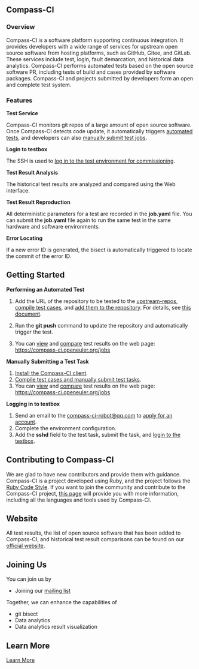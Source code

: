 ## Compass-CI

### Overview

Compass-CI is a software platform supporting continuous integration. It provides developers with a wide range of services for upstream open source software from hosting platforms, such as GitHub, Gitee, and GitLab. These services include test, login, fault demarcation, and historical data analytics. Compass-CI performs automated tests based on the open source software PR, including tests of build and cases provided by software packages. Compass-CI and projects submitted by developers form an open and complete test system.

### Features

**Test Service**

Compass-CI monitors git repos of a large amount of open source software. Once Compass-CI detects code update, it automatically triggers [automated tests](https://gitee.com/wu_fengguang/compass-ci/blob/master/doc/features/test-service/test-oss-project.en.md), and developers can also [manually submit test jobs](https://gitee.com/wu_fengguang/compass-ci/blob/master/doc/job/submit/submit-job.en.md).

**Login to testbox**

The SSH is used to [log in to the test environment for commissioning](https://gitee.com/wu_fengguang/compass-ci/blob/master/doc/features/login-to-testbox/log-in-machine-debug.md).

**Test Result Analysis**

The historical test results are analyzed and compared using the Web interface.

**Test Result Reproduction**

All deterministic parameters for a test are recorded in the **job.yaml** file. You can submit the **job.yaml** file again to run the same test in the same hardware and software environments.

**Error Locating**

If a new error ID is generated, the bisect is automatically triggered to locate the commit of the error ID.

## Getting Started

**Performing an Automated Test**

1. Add the URL of the repository to be tested to the [upstream-repos](https://gitee.com/wu_fengguang/upstream-repos.git), [compile test cases](https://gitee.com/wu_fengguang/lkp-tests/blob/master/doc/add-testcase.md), and [add them to the repository](https://gitee.com/wu_fengguang/lkp-tests). For details, see [this document](https://gitee.com/wu_fengguang/compass-ci/blob/master/doc//features/test-service/test-oss-project.en.md).

2. Run the **git push** command to update the repository and automatically trigger the test.

3. You can [view](https://gitee.com/wu_fengguang/compass-ci/blob/master/doc/result/browse-results.en.md) and [compare](https://gitee.com/wu_fengguang/compass-ci/blob/master/doc/result/compare-results.en.md) test results on the web page: https://compass-ci.openeuler.org/jobs

**Manually Submitting a Test Task**

1. [Install the Compass-CI client](https://gitee.com/wu_fengguang/compass-ci/blob/master/doc/install/install-cci-client.md).
2. [Compile test cases and manually submit test tasks](https://gitee.com/wu_fengguang/lkp-tests/blob/master/doc/add-testcase.md).
3. You can [view](https://gitee.com/wu_fengguang/compass-ci/blob/master/doc/result/browse-results.en.md) and [compare](https://gitee.com/wu_fengguang/compass-ci/blob/master/doc/result/compare-results.en.md) test results on the web page: https://compass-ci.openeuler.org/jobs

**Logging in to testbox**

1. Send an email to the compass-ci-robot@qq.com to [apply for an account](https://gitee.com/wu_fengguang/compass-ci/blob/master/doc/account/apply-account.md).
2. Complete the environment configuration.
3. Add the **sshd** field to the test task, submit the task, and [login to the testbox](https://gitee.com/wu_fengguang/compass-ci/blob/master/doc/features/login-to-testbox/log-in-machine-debug.md).

## Contributing to Compass-CI

We are glad to have new contributors and provide them with guidance. Compass-CI is a project developed using Ruby, and the project follows the [Ruby Code Style](https://ruby-china.org/wiki/coding-style). If you want to join the community and contribute to the Compass-CI project, [this page](https://gitee.com/wu_fengguang/compass-ci/blob/master/doc/help/learning-resources.md) will provide you with more information, including all the languages and tools used by Compass-CI.

## Website

All test results, the list of open source software that has been added to Compass-CI, and historical test result comparisons can be found on our [official website](https://compass-ci.openeuler.org).

## Joining Us

You can join us by

- Joining our [mailing list](https://mailweb.openeuler.org/postorius/lists/compass-ci.openeuler.org/)

Together, we can enhance the capabilities of

- git bisect
- Data analytics
- Data analytics result visualization

## Learn More

[Learn More](./doc/)

